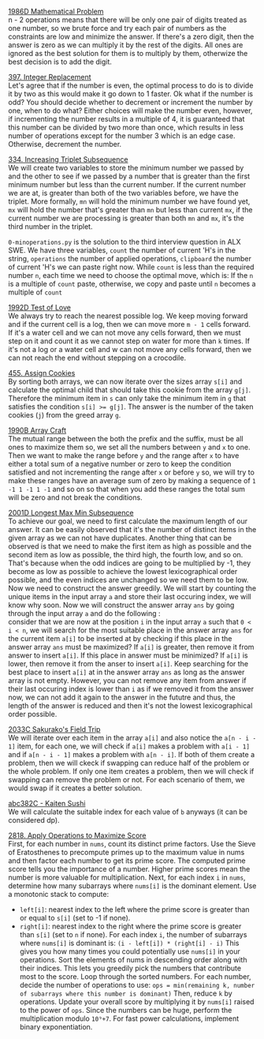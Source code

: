 [1986D Mathematical Problem](https://codeforces.com/contest/1986/problem/D "1986D Mathematical Problem") <br>
n - 2 operations means that there will be only one pair of digits treated as one number, so we brute force and try each pair of numbers as the constraints are low and minimize the answer. If there's a zero digit, then the answer is zero as we can multiply it by the rest of the digits. All ones are ignored as the best solution for them is to multiply by them, otherwize the best decision is to add the digit. <br>

[397. Integer Replacement](https://leetcode.com/problems/integer-replacement/description/ "397. Integer Replacement") <br>
Let's agree that if the number is even, the optimal process to do is to divide it by two as this would make it go down to 1 faster. Ok what if the number is odd? You should decide whether to decrement or increment the number by one, when to do what? Either choices will make the number even, however, if incrementing the number results in a multiple of 4, it is guaranteed that this number can be divided by two more than once, which results in less number of operations except for the number 3 which is an edge case. Otherwise, decrement the number.<br>

[334. Increasing Triplet Subsequence](https://leetcode.com/problems/increasing-triplet-subsequence/description/ "334. Increasing Triplet Subsequence") <br>
We will create two variables to store the minimum number we passed by and the other to see if we passed by a number that is greater than the first minimum number but less than the current number. If the current number we are at, is greater than both of the two variables before, we have the triplet. More formally, `mn` will hold the minimum number we have found yet, `mx` will hold the number that's greater than `mn` but less than current `mx`, if the current number we are processing is greater than both `mn` and `mx`, it's the third number in the triplet.<br>

`0-minoperations.py` is the solution to the third interview question in ALX SWE. We have three variables, `count` the number of current 'H's in the string, `operations` the number of applied operations, `clipboard` the number of current 'H's we can paste right now. While `count` is less than the required number `n`, each time we need to choose the optimal move, which is: If the `n` is a multiple of `count` paste, otherwise, we copy and paste until `n` becomes a multiple of `count` <br>

[1992D Test of Love](https://codeforces.com/contest/1992/problem/D "1992D Test of Love") <br>
We always try to reach the nearest possible log. We keep moving forward and if the current cell is a log, then we can move more `m - 1` cells forward. If it's a water cell and we can not move any cells forward, then we must step on it and count it as we cannot step on water for more than `k` times. If it's not a log or a water cell and w can not move any cells forward, then we can not reach the end without stepping on a crocodile.  <br>

[455. Assign Cookies](https://leetcode.com/problems/assign-cookies/description/ "455. Assign Cookies") <br>
By sorting both arrays, we can now iterate over the sizes array `s[i]` and calculate the optimal child that should take this cookie from the array `g[j]`. Therefore the minimum item in `s` can only take the minimum item in `g` that satisfies the condition `s[i] >= g[j]`. The answer is the number of the taken cookies (`j`) from the greed array `g`.
<br>

[1990B Array Craft](https://codeforces.com/contest/1990/problem/B "1990B Array Craft") <br>
The mutual range between the both the prefix and the suffix, must be all ones to maximize them so, we set all the numbers between `y` and `x` to one. Then we want to make the range before `y` and the range after `x` to have either a total sum of a negative number or zero to keep the condition satisfied and not incrementing the range after `x` or before `y` so, we will try to make these ranges have an average sum of zero by making a sequence of `1 -1 1 -1 1 -1` and so on so that when you add these ranges the total sum will be zero and not break the conditions.
<br>

[2001D Longest Max Min Subsequence](https://codeforces.com/contest/2001/problem/D "2001D Longest Max Min Subsequence") <br>
To achieve our goal, we need to first calculate the maximum length of our answer. It can be easily observed that it's the number of distinct items in the given array as we can not have duplicates. Another thing that can be observed is that we need to make the first item as high as possible and the second item as low as possible, the third high, the fourth low, and so on. That's because when the odd indices are going to be multiplied by -1, they become as low as possible to achieve the lowest lexicographical order possible, and the even indices are unchanged so we need them to be low. Now we need to construct the answer greedily. We will start by counting the unique items in the input array `a` and store their last occuring index, we will know why soon. Now we will construct the answer array `ans` by going through the input array `a` and do the following : <br>
consider that we are now at the position `i` in the input array `a` such that `0 < i < n`, we will search for the most suitable place in the answer array `ans` for the current item `a[i]` to be inserted at by checking if this place in the answer array `ans` must be maximized? If `a[i]` is greater, then remove it from answer to insert `a[i]`. If this place in answer must be minimized? If `a[i]` is lower, then remove it from the anser to insert `a[i]`. Keep searching for the best place to insert `a[i]` at in the answer array `ans` as long as the answer array is not empty. However, you can not remove any item from answer if their last occuring index is lower than `i` as if we removed it from the answer now, we can not add it again to the answer in the fututre and thus, the length of the answer is reduced and then it's not the lowest lexicographical order possible.
<br>

[2033C Sakurako's Field Trip](https://codeforces.com/contest/2033/problem/C "2033C Sakurako's Field Trip") <br>
We will iterate over each item in the array `a[i]` and also notice the `a[n - i - 1]` item, for each one, we will check if `a[i]` makes a problem with `a[i - 1]` and if `a[n - i - 1]` makes a problem with `a[n - i]`. If both of them create a problem, then we will ckeck if swapping can reduce half of the problem or the whole problem. If only one item creates a problem, then we will check if swapping can remove the problem or not. For each scenario of them, we would swap if it creates a better solution.
<br>

[abc382C - Kaiten Sushi](https://atcoder.jp/contests/abc382/tasks/abc382_c "abc382C - Kaiten Sushi") <br>
We will calculate the suitable index for each value of `b` anyways (it can be considered dp). <br>

[2818. Apply Operations to Maximize Score](https://leetcode.com/problems/apply-operations-to-maximize-score/description/ "2818. Apply Operations to Maximize Score") <br>
First, for each number in `nums`, count its distinct prime factors. Use the Sieve of Eratosthenes to precompute primes up to the maximum value in nums and then factor each number to get its prime score. The computed prime score tells you the importance of a number. Higher prime scores mean the number is more valuable for multiplication. Next, for each index `i` in `nums`, determine how many subarrays where `nums[i]` is the dominant element. Use a monotonic stack to compute:
- `left[i]`: nearest index to the left where the prime score is greater than or equal to `s[i]` (set to -1 if none).
- `right[i]`: nearest index to the right where the prime score is greater than `s[i]` (set to `n` if none).
For each index `i`, the number of subarrays where `nums[i]` is dominant is:
`(i - left[i]) * (right[i] - i)`
This gives you how many times you could potentially use `nums[i]` in your operations. Sort the elements of nums in descending order along with their indices. This lets you greedily pick the numbers that contribute most to the score. Loop through the sorted numbers. For each number, decide the number of operations to use:
`ops = min(remaining k, number of subarrays where this number is dominant)`
Then, reduce `k` by operations. Update your overall score by multiplying it by `nums[i]` raised to the power of `ops`. Since the numbers can be huge, perform the multiplication modulo `10⁹+7`. For fast power calculations, implement binary exponentiation.
